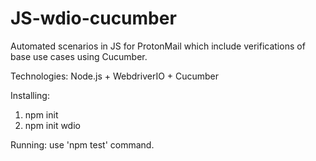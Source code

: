 # JS-wdio-cucumber

Automated scenarios in JS for ProtonMail which include verifications of base use cases using Cucumber.

Technologies: Node.js + WebdriverIO + Cucumber

Installing:
1. npm init
2. npm init wdio

Running: use 'npm test' command.